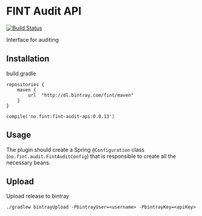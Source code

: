 # FINT Audit API

[![Build Status](https://jenkins.rogfk.no/buildStatus/icon?job=FINTprosjektet/fint-audit-api/master)](https://jenkins.rogfk.no/job/FINTprosjektet/job/fint-audit-api/job/master/)

Interface for auditing

## Installation

build.gradle

```
repositories {
    maven {
        url  "http://dl.bintray.com/fint/maven"
    }
}

compile('no.fint:fint-audit-api:0.0.13')
```

## Usage

The plugin should create a Spring `@Configuration` class (`no.fint.audit.FintAuditConfig`) that is responsible to create all the necessary beans.


## Upload

Upload release to bintray

`./gradlew bintrayUpload -PbintrayUser=<username> -PbintrayKey=<apiKey>`